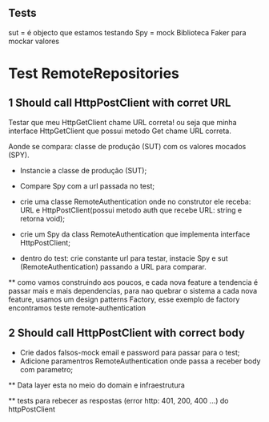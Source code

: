 ## Tests

sut = é objecto que estamos testando
Spy = mock
Biblioteca Faker para mockar valores

# Test RemoteRepositories

## 1 Should call HttpPostClient with corret URL

Testar que meu HttpGetClient chame URL correta! ou seja que minha interface HttpGetClient que possui metodo Get chame URL correta.

Aonde se compara: classe de produção (SUT) com os valores mocados (SPY).

- Instancie a classe de produção (SUT);
- Compare Spy com a url passada no test;

- crie uma classe RemoteAuthentication onde no construtor ele receba: URL e HttpPostClient(possui metodo auth que recebe URL: string e retorna void);
- crie um Spy da class RemoteAuthentication que implementa interface HttpPostClient;
- dentro do test: crie constante url para testar, instacie Spy e sut (RemoteAuthentication) passando a URL para comparar.

\*\* como vamos construindo aos poucos, e cada nova feature a tendencia é passar mais e mais dependencias, para nao quebrar o sistema a cada nova feature, usamos um design patterns Factory, esse exemplo de factory encontramos teste remote-authentication

## 2 Should call HttpPostClient with correct body

- Crie dados falsos-mock email e password para passar para o test;
- Adicione paramentros RemoteAuthentication onde passa a receber body com parametro;

\*\* Data layer esta no meio do domain e infraestrutura

\*\* tests para rebecer as respostas (error http: 401, 200, 400 ...) do httpPostClient
